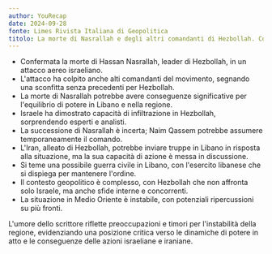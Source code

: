 ```yaml
---
author: YouRecap
date: 2024-09-28
fonte: Limes Rivista Italiana di Geopolitica
titolo: La morte di Nasrallah e degli altri comandanti di Hezbollah. Cosa cambia in Medio Oriente
---
```


- Confermata la morte di Hassan Nasrallah, leader di Hezbollah, in un attacco aereo israeliano.
- L'attacco ha colpito anche alti comandanti del movimento, segnando una sconfitta senza precedenti per Hezbollah.
- La morte di Nasrallah potrebbe avere conseguenze significative per l'equilibrio di potere in Libano e nella regione.
- Israele ha dimostrato capacità di infiltrazione in Hezbollah, sorprendendo esperti e analisti.
- La successione di Nasrallah è incerta; Naim Qassem potrebbe assumere temporaneamente il comando.
- L'Iran, alleato di Hezbollah, potrebbe inviare truppe in Libano in risposta alla situazione, ma la sua capacità di azione è messa in discussione.
- Si teme una possibile guerra civile in Libano, con l'esercito libanese che si dispiega per mantenere l'ordine.
- Il contesto geopolitico è complesso, con Hezbollah che non affronta solo Israele, ma anche sfide interne e concorrenti.
- La situazione in Medio Oriente è instabile, con potenziali ripercussioni su più fronti.

L'umore dello scrittore riflette preoccupazioni e timori per l'instabilità della regione, evidenziando una posizione critica verso le dinamiche di potere in atto e le conseguenze delle azioni israeliane e iraniane.
